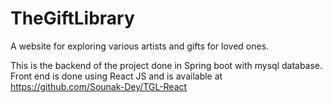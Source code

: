# TheGiftLibrary

A website for exploring various artists and gifts for loved ones.

This is the backend of the project done in Spring boot with mysql database.
Front end is done using React JS and is available at https://github.com/Sounak-Dey/TGL-React
